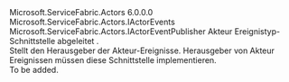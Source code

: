 <Type Name="IActorEventPublisher&lt;TIActorEvents&gt;" FullName="Microsoft.ServiceFabric.Actors.IActorEventPublisher&lt;TIActorEvents&gt;">
  <TypeSignature Language="C#" Value="public interface IActorEventPublisher&lt;TIActorEvents&gt; : Microsoft.ServiceFabric.Actors.IActorEventPublisher where TIActorEvents : IActorEvents" />
  <TypeSignature Language="ILAsm" Value=".class public interface auto ansi abstract IActorEventPublisher`1&lt;(class Microsoft.ServiceFabric.Actors.IActorEvents) TIActorEvents&gt; implements class Microsoft.ServiceFabric.Actors.IActorEventPublisher" />
  <TypeSignature Language="DocId" Value="T:Microsoft.ServiceFabric.Actors.IActorEventPublisher`1" />
  <TypeSignature Language="VB.NET" Value="Public Interface IActorEventPublisher(Of TIActorEvents)&#xA;Implements IActorEventPublisher" />
  <TypeSignature Language="F#" Value="type IActorEventPublisher&lt;'IActorEvents (requires 'IActorEvents :&gt; IActorEvents)&gt; = interface&#xA;    interface IActorEventPublisher" />
  <AssemblyInfo>
    <AssemblyName>Microsoft.ServiceFabric.Actors</AssemblyName>
    <AssemblyVersion>6.0.0.0</AssemblyVersion>
  </AssemblyInfo>
  <TypeParameters>
    <TypeParameter Name="TIActorEvents">
      <Constraints>
        <InterfaceName>Microsoft.ServiceFabric.Actors.IActorEvents</InterfaceName>
      </Constraints>
    </TypeParameter>
  </TypeParameters>
  <Interfaces>
    <Interface>
      <InterfaceName>Microsoft.ServiceFabric.Actors.IActorEventPublisher</InterfaceName>
    </Interface>
  </Interfaces>
  <Docs>
    <typeparam name="TIActorEvents">Akteur Ereignistyp-Schnittstelle abgeleitet <see cref="T:Microsoft.ServiceFabric.Actors.IActorEvents" />.</typeparam>
    <summary>
            Stellt den Herausgeber der Akteur-Ereignisse. Herausgeber von Akteur Ereignissen müssen diese Schnittstelle implementieren.
            </summary>
    <remarks>To be added.</remarks>
  </Docs>
  <Members />
</Type>